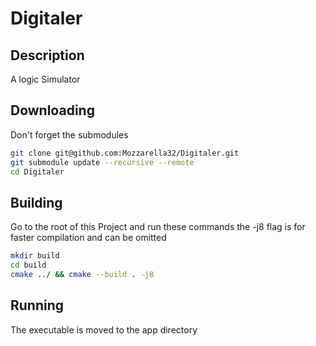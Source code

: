# Digitaler
## Description
A logic Simulator

## Downloading 
Don't forget the submodules
```bash
git clone git@github.com:Mozzarella32/Digitaler.git
git submodule update --recursive --remote
cd Digitaler
```

## Building
Go to the root of this Project and run these commands the -j8 flag is for faster compilation and can be omitted
```bash
mkdir build
cd build
cmake ../ && cmake --build . -j8
```

## Running
The executable is moved to the app directory
